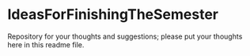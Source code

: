 # IdeasForFinishingTheSemester
Repository for your thoughts and suggestions; please put your thoughts here in this readme file.
